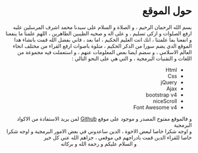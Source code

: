 <div dir="rtl">
	<h1>حول الموقع</h1>
	<div class="about">
		بسم الله الرحمان الرحيم ، و الصلاة و السلام على سيدنا محمد اشرف المرسلين عليه ارفع الصلوات و ازكى تسليم ، و على اله و صحيه الطيبين الطاهرين ، اللهم علمنا ما ينفعنا و انفعنا بما علمتنا ، انك انت العليم الحكيم ، اما بعد ، فاني بفضل الله قمت بانشاء هدا الموقع الدي يضم سورا من الدكر الحكيم ، متلوة باصوات ارفع القراء من مختلف انحاء العالم الاسلامي ، و سضم ايضا بعض المعلومات عنهم ، و استعملت فيه مجموعة من اللغات و التقنيات البرمجية ، و التي هي على النحو التالي :
		<ul class="no-decore">
			<li>Html</li>
			<li>Css</li>
			<li>jQuery</li>
			<li>Ajax</li>
			<li>bootstrap v4</li>
			<li>niceScroll</li>
			<li>Font Awesome v4</li>
		</ul>
		و فالموقع مفتوح المصدر و موجود على موقع <a href="https://github.com/marrakechRepository/master">Github</a> لمن يريد الاستفادة من الاكواد البرمجية <br />
		و اوجه شكرا خاصا لبعض الاخوة ، الدين ساعدوني في بعض الامور البرمجية و اوجه شكرا خاصا للقراء الدين قمت بادراجهم في موقعي ، جزاهم الله عني كل خير
		<center>و السلام عليكم و رحمة الله و بركاته</center>
	</div>
</div>
